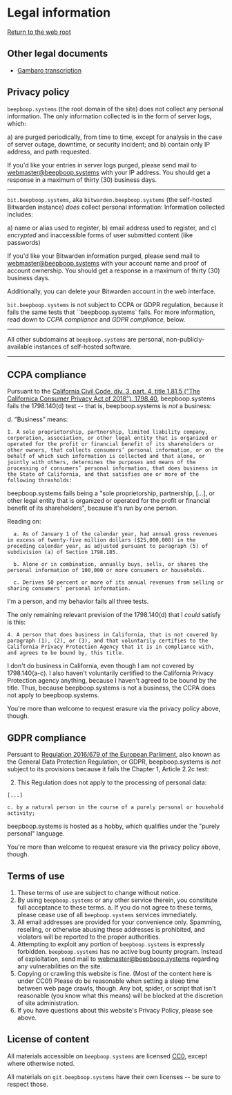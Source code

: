 # Legal information

[Return to the web root](/)

## Other legal documents

- [Gambaro transcription](./gambaro.html)

## Privacy policy

`beepboop.systems` (the root domain of the site) does not collect any personal information.
The only information collected is in the form of server logs, which:

 a) are purged periodically, from time to time, except for analysis in the case of server outage, downtime, or security incident; and
 b) contain only IP address, and path requested.

If you'd like your entries in server logs purged, please send mail to [webmaster@beepboop.systems](mailto:webmaster@beepboop.systems) with your IP address.
You should get a response in a maximum of thirty (30) business days.

----

`bit.beepboop.systems`, aka `bitwarden.beepboop.systems` (the self-hosted Bitwarden instance) *does* collect personal information:
Information collected includes:

a) name or alias used to register,
b) email address used to register, and
c) *encrypted* and inaccessible forms of user submitted content (like passwords)

If you'd like your Bitwarden information purged, please send mail to [webmaster@beepboop.systems](mailto:webmaster@beepboop.systems) with your account name and proof of account ownership.
You should get a response in a maximum of thirty (30) business days.

Additionally, you can delete your Bitwarden account in the web interface.

`bit.beepboop.systems` is not subject to CCPA or GDPR regulation, because it fails the same tests that ``beepboop.systems` fails.
For more information, read down to *CCPA compliance* and *GDPR compliance*, below.

----

All other subdomains at `beepboop.systems` are personal, non-publicly-available instances of self-hosted software.

----

## CCPA compliance

Pursuant to the [California Civil Code, div. 3, part. 4, title 1.81.5 ("The Californica Consumer Privacy Act of 2018"), 1798.40](https://leginfo.legislature.ca.gov/faces/codes_displaySection.xhtml?lawCode=CIV&sectionNum=1798.140), beepboop.systems fails the 1798.140(d) test -- that is, beepboop.systems is *not* a business:

  d. “Business” means:

    1. A sole proprietorship, partnership, limited liability company, corporation, association, or other legal entity that is organized or operated for the profit or financial benefit of its shareholders or other owners, that collects consumers’ personal information, or on the behalf of which such information is collected and that alone, or jointly with others, determines the purposes and means of the processing of consumers’ personal information, that does business in the State of California, and that satisfies one or more of the following thresholds:

beepboop.systems fails being a "sole proprietorship, partnership, [...], or other legal entity that is organized or operated for the profit or financial benefit of its shareholders", because it's run by one person.

Reading on:

      a. As of January 1 of the calendar year, had annual gross revenues in excess of twenty-five million dollars ($25,000,000) in the preceding calendar year, as adjusted pursuant to paragraph (5) of subdivision (a) of Section 1798.185.

      b. Alone or in combination, annually buys, sells, or shares the personal information of 100,000 or more consumers or households.

      c. Derives 50 percent or more of its annual revenues from selling or sharing consumers’ personal information.

I'm a person, and my behavior fails all three tests.

The only remaining relevant prevision of the 1798.140(d) that I *could* satisfy is this:

    4. A person that does business in California, that is not covered by paragraph (1), (2), or (3), and that voluntarily certifies to the California Privacy Protection Agency that it is in compliance with, and agrees to be bound by, this title.

I don't do business in California, even though I am not covered by 1798.140(a-c).
I also haven't voluntarily certified to the California Privacy Protection agency anything, because I haven't agreed to be bound by the title.
Thus, because beepboop.systems is not a business, the CCPA does not apply to beepboop.systems.

You're more than welcome to request erasure via the privacy policy above, though.

## GDPR compliance

Persuant to [Regulation 2016/679 of the European Parliment](https://eur-lex.europa.eu/legal-content/EN/TXT/?uri=CELEX%3A02016R0679-20160504), also known as the General Data Protection Regulation, or GDPR, beepboop.systems is *not* subject to its provisions because it fails the Chapter 1, Article 2.2c test:

  2. This Regulation does not apply to the processing of personal data:

    [...]

    c. by a natural person in the course of a purely personal or household activity;

beepboop.systems is hosted as a hobby, which qualifies under the "purely personal" language.

You're more than welcome to request erasure via the privacy policy above, though.

## Terms of use

1. These terms of use are subject to change without notice.
2. By using `beepboop.systems` or any other service therein, you constitute full acceptance to these terms.
   a. If you do not agree to these terms, please cease use of all `beepboop.systems` services immediately.
3. All email addresses are provided for your convenience only.
   Spamming, reselling, or otherwise abusing these addresses is prohibited, and violators will be reported to the proper authorities.
4. Attempting to exploit any portion of `beepboop.systems` is expressly forbidden.
   `beepboop.systems` has no active bug bounty program.
   Instead of exploitation, send mail to [webmaster@beepboop.systems](mailto:webmaster@beepboop.systems) regarding any vulnerabilities on the site.
5. Copying or crawling this website is fine. (Most of the content here is under CC0!)
   Please do be reasonable when setting a sleep time between web page crawls, though.
   Any bot, spider, or script that isn't reasonable (you know what this means) will be blocked at the discretion of site administration.
6. If you have questions about this website's Privacy Policy, please see above.

## License of content

All materials accessible on `beepboop.systems` are licensed [CC0](./cc0.html), except where otherwise noted.

All materials on `git.beepboop.systems` have their own licenses -- be sure to respect those.
